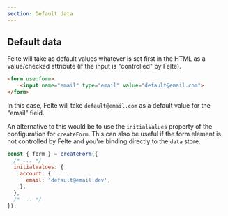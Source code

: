 ```yaml
---
section: Default data
---
```


## Default data

Felte will take as default values whatever is set first in the HTML as a value/checked attribute (if the input is "controlled" by Felte).

```html
<form use:form>
    <input name="email" type="email" value="default@email.com">
</form>
```

In this case, Felte will take `default@email.com` as a default value for the "email" field.

An alternative to this would be to use the `initialValues` property of the configuration for `createForm`. This can also be useful if the form element is not controlled by Felte and you're binding directly to the `data` store.

```javascript
const { form } = createForm({
  /* ... */
  initialValues: {
    account: {
      email: 'default@email.dev',
    },
  },
  /* ... */
});
```
